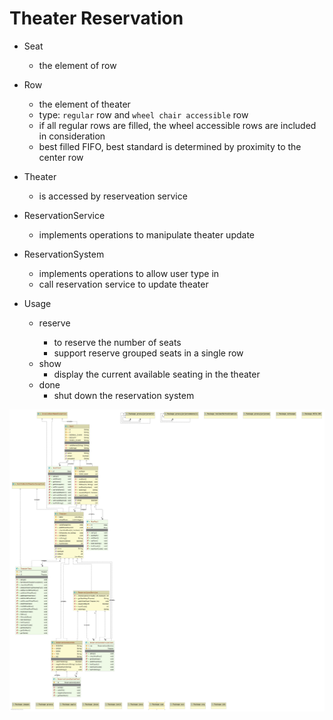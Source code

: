 # Theater Reservation

- Seat
	- the element of row

- Row
	- the element of theater
	- type: `regular` row and `wheel chair accessible` row
	- if all regular rows are filled, the wheel accessible rows are included in consideration
	- best filled FIFO, best standard is determined by proximity to the center row

- Theater
	- is accessed by reserveation service

- ReservationService
	- implements operations to manipulate theater update

- ReservationSystem
	- implements operations to allow user type in
	- call reservation service to update theater

- Usage
	- reserve <number>
		- to reserve the number of seats
		- support reserve grouped seats in a single row
	- show
		- display the current available seating in the theater
	- done
		- shut down the reservation system

![alt text](uml/uml.png)